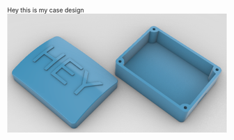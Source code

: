 Hey this is my case design
![Image of Hey Case](https://github.com/Flowwie/flowwie-freecad/blob/master/hey-case/heycase.PNG)
